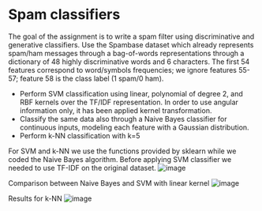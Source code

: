 # Spam classifiers 
The goal of the assignment is to write a spam filter using discriminative and generative classifiers. Use the Spambase dataset which already represents spam/ham messages through a bag-of-words representations through a dictionary of 48 highly discriminative words and 6 characters. The first 54 features correspond to word/symbols frequencies; we ignore features 55-57; feature 58 is the class label (1 spam/0 ham).
- Perform SVM classification using linear, polynomial of degree 2, and RBF kernels over the TF/IDF representation.
  In order to use angular information only, it has been applied kernel transformation.
- Classify the same data also through a Naive Bayes classifier for continuous inputs, modeling each feature with a Gaussian distribution.
- Perform k-NN classification with k=5

For SVM and k-NN we use the functions provided by sklearn while we coded the Naive Bayes algorithm.
Before applying SVM classifier we needed to use TF-IDF on the original dataset.
![image](https://github.com/mattiaZonelli/spam-filter/assets/22390331/7bf416df-1d94-468b-b74c-54a6f046ba5a)

Comparison between Naive Bayes and SVM with linear kernel ![image](https://github.com/mattiaZonelli/spam-filter/assets/22390331/31143d9e-9c25-493c-92a8-0ca240625fd2)

Results for k-NN
![image](https://github.com/mattiaZonelli/spam-filter/assets/22390331/c22f5181-8cb8-42b6-a1d3-57941c982e64)

